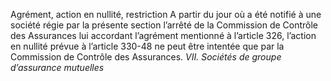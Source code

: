 Agrément, action en nullité, restriction
A partir du jour où a été notifié à une société régie par la présente section l’arrêté de la Commission de Contrôle des Assurances lui accordant l’agrément mentionné à l’article 326, l’action en nullité prévue à l’article 330-48 ne peut être intentée que par la Commission de Contrôle des Assurances.
_VII. Sociétés de groupe d’assurance mutuelles_